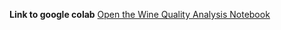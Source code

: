 **Link to google colab**
[Open the Wine Quality Analysis Notebook](https://colab.research.google.com/drive/1hcFIkQ3loEbUWT38FwbnXkqa9vW9WaYU?usp=sharing)



